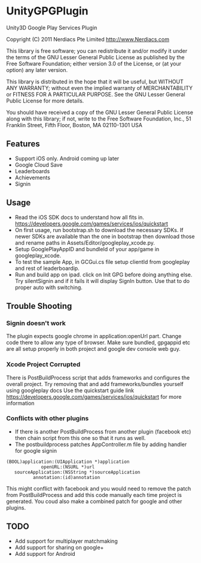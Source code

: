UnityGPGPlugin
==============

Unity3D Google Play Services Plugin

Copyright (C) 2011 Nerdiacs Pte Limited  http://www.Nerdiacs.com

This library is free software; you can redistribute it and/or
modify it under the terms of the GNU Lesser General Public
License as published by the Free Software Foundation; either
version 3.0 of the License, or (at your option) any later version.

This library is distributed in the hope that it will be useful,
but WITHOUT ANY WARRANTY; without even the implied warranty of
MERCHANTABILITY or FITNESS FOR A PARTICULAR PURPOSE.  See the GNU
Lesser General Public License for more details.

You should have received a copy of the GNU Lesser General Public
License along with this library; if not, write to the Free Software
Foundation, Inc., 51 Franklin Street, Fifth Floor, Boston, MA  02110-1301  USA


## Features
* Support iOS only. Android coming up later
* Google Cloud Save
* Leaderboards
* Achievements
* Signin


## Usage

* Read the iOS SDK docs to understand how all fits in. https://developers.google.com/games/services/ios/quickstart
* On first usage, run bootstrap.sh to download the necessary SDKs. If newer SDKs are available than the one in bootstrap then download those and rename paths in Assets/Editor/googleplay_xcode.py.
* Setup GooglePlayAppID and bundleId of your app/game in googleplay_xcode.
* To test the sample App, in GCGui.cs file setup clientId from googleplay and rest of leaderboardip.
* Run and build app on ipad. click on Init GPG before doing anything else. Try silentSignin and if it fails it will display SignIn button. Use that to do proper auto with switching.

## Trouble Shooting

### Signin doesn't work

The plugin expects google chrome in application:openUrl part. Change code there to allow any type of browser. 
Make sure bundled, gpgappid etc are all setup properly in both project and google dev console web guy.

### Xcode Project Corrupted

There is PostBuildProcess script that adds frameworks and configures the overall project. Try removing that and add frameworks/bundles yourself using googleplay docs
Use the quickstart guide link https://developers.google.com/games/services/ios/quickstart for more information

### Conflicts with other plugins
* If there is another PostBuildProcess from another plugin (facebook etc) then chain script from this one so that it runs as well.
* The postbuildprocess patches AppController.m file by adding handler for google signin

```objc
(BOOL)application:(UIApplication *)application
             openURL:(NSURL *)url
   sourceApplication:(NSString *)sourceApplication
          annotation:(id)annotation 
```

This might conflict with facebook and you would need to remove the patch from PostBuildProcess and add this code manually each time project is generated. You coud also make a combined patch for google and other plugins.


## TODO

* Add support for multiplayer matchmaking
* Add support for sharing on google+
* Add support for Android
